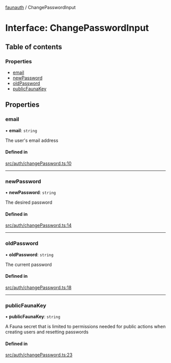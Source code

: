 [faunauth](../index.md) / ChangePasswordInput

# Interface: ChangePasswordInput

## Table of contents

### Properties

- [email](ChangePasswordInput.md#email)
- [newPassword](ChangePasswordInput.md#newpassword)
- [oldPassword](ChangePasswordInput.md#oldpassword)
- [publicFaunaKey](ChangePasswordInput.md#publicfaunakey)

## Properties

### email

• **email**: `string`

The user's email address

#### Defined in

[src/auth/changePassword.ts:10](https://github.com/alexnitta/faunauth/blob/70b5ca8/src/auth/changePassword.ts#L10)

___

### newPassword

• **newPassword**: `string`

The desired password

#### Defined in

[src/auth/changePassword.ts:14](https://github.com/alexnitta/faunauth/blob/70b5ca8/src/auth/changePassword.ts#L14)

___

### oldPassword

• **oldPassword**: `string`

The current password

#### Defined in

[src/auth/changePassword.ts:18](https://github.com/alexnitta/faunauth/blob/70b5ca8/src/auth/changePassword.ts#L18)

___

### publicFaunaKey

• **publicFaunaKey**: `string`

A Fauna secret that is limited to permissions needed for public actions when creating users
and resetting passwords

#### Defined in

[src/auth/changePassword.ts:23](https://github.com/alexnitta/faunauth/blob/70b5ca8/src/auth/changePassword.ts#L23)
